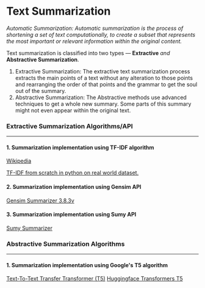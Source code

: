 # Text Summarization 

*Automatic Summarization: Automatic summarization is the process of shortening a set of text computationally, to create a subset that represents the most important or relevant information within the original content.*

Text summarization is classified into two types — __Extractive__ *and* __Abstractive Summarization__.
1.	Extractive Summarization: The extractive text summarization process extracts the main points of a text without any alteration to those points and rearranging the order of that points and the grammar to get the soul out of the summary.
2.	Abstractive Summarization: The Abstractive methods use advanced techniques to get a whole new summary. Some parts of this summary might not even appear within the original text.




### Extractive Summarization Algorithms/API
--------------------
#### 1. Summarization implementation using TF-IDF algorithm
[Wikipedia](https://en.wikipedia.org/wiki/Tf%E2%80%93idf)

[TF-IDF from scratch in python on real world dataset.](https://towardsdatascience.com/tf-idf-for-document-ranking-from-scratch-in-python-on-real-world-dataset-796d339a4089)

#### 2. Summarization implementation using Gensim API
[Gensim Summarizer 3.8.3v](https://radimrehurek.com/gensim/)
#### 3. Summarization implementation using Sumy API
[Sumy Summarizer](https://github.com/miso-belica/sumy)
### Abstractive Summarization Algorithms
--------------------
#### 1. Summarization implementation using Google's T5 algorithm

[Text-To-Text Transfer Transformer (T5)](https://ai.googleblog.com/2020/02/exploring-transfer-learning-with-t5.html)
[Huggingface Transformers T5](https://huggingface.co/transformers/model_doc/t5.html)
